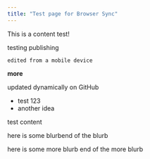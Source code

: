 ```yaml
---
title: "Test page for Browser Sync"
---
```


This is a content test!

testing publishing

```edited from a mobile device```

**more**

updated dynamically on GitHub

- test 123
- another idea

test content 


here is some blurb<!--- this is an inline comment test--->end of the blurb

here is some more blurb <!--- this is another inline comment test- with spaces after--> end of the more blurb
